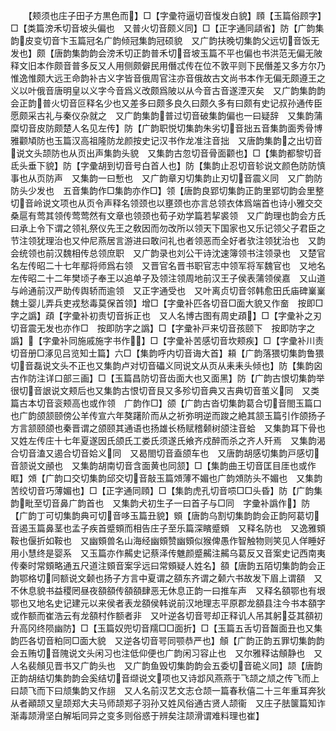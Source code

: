 <!-- { "loadSidebar": true } -->
　　【颊须也庄子田子方黒色而】□【字彚符逼切音愎发白貌】頋【玉篇俗顾字】□【类篇滂禾切音坡头偏也　又普火切音颇义同】□【正字通同頿省】防【广韵集韵皮变切音卞玉篇冠名广韵倾冠集韵冠硕貌　又广韵扶晚切集韵父远切音饭无发也】颇【唐韵集韵韵会滂禾切正韵普禾切音坡玉篇不平也偏也书洪范无偏无陂释文旧本作颇音普多反又人用侧颇僻民用僭忒传在位不敦平则下民僭差又多方尔乃惟逸惟颇大远王命韵补古义字皆音俄周官注亦音俄故古文尚书本作无偏无颇遵王之义以叶俄音唐明皇以义字今音爲义改颇爲陂以从今音古音遂湮灭矣　又广韵集韵韵会正韵普火切音叵释名少也又差多曰颇多良久曰颇久多有曰颇有史记叔孙通传臣愿颇采古礼与秦仪杂就之　又广韵集韵普过切音破集韵偏也一曰疑辞　又集韵蒲糜切音皮防颇楚人名见左传】防【广韵职悦切集韵朱劣切音拙五音集韵面秀骨博雅颧頄防也玉篇汉高祖隆防龙颜按史记汉书作龙准注音拙　又唐韵集韵之出切音说文头颉防也从页出声集韵头貌　又集韵古忽切音骨面颧也】□【集韵都黎切音氐头垂下貌】防【字彚胡到切音号白首人也】防【集韵止忍切音轸说文颜色防防慎事也从页防声　又集韵一曰慙也　又广韵章刃切集韵止刃切音震义同　又广韵防防头少发也　五音集韵作□集韵亦作□】领【唐韵良郢切集韵正韵里郢切韵会里整切音岭说文项也从页令声释名领颈也以壅颈也亦言总领衣体爲端首也诗小雅交交桑扈有莺其领传莺莺然有文章也领颈也荀子劝学篇若挈裘领　又广韵理也韵会方氏曰承上令下谓之领礼祭仪先王之敎因而勿改所以领天下国家也又乐记领父子君臣之节注领犹理治也又仲尼燕居言游进曰敢问礼也者领恶而全好者欤注领犹治也　又韵会统领也前汉魏相传总领庶职　又广韵录也刘公干诗沈速簿领书注领录也　又楚官名左传昭二十七年鄢将师爲右领　又晋官名晋书职官志中领军将军魏官也　又地名左传昭二十二年樊顷子奉王以追单子及领注领周地前汉王子侯表蒲领侯嘉　又山道与岭通前汉严助传舆轿而逾领　又正字通受也　又叶离贞切音邻韩愈田氏庙碑嶪嶪魏土婴儿弄兵吏戎愁毒莫保首领】增□【字彚补匹各切音□面大貌又作奤　按即□字之譌】頙【字彚补初责切音拆正也　又人名博古图有周史頙】□【字彚补之刃切音震无发也亦作□　按即防字之譌】□【字彚补戸来切音孩颐下　按即防字之譌】【字彚补同施戚施字书作】□【字彚补苦感切音坎颊疾】□【字彚补川责切音册□涿见吕览知士篇】六□【集韵呼内切音诲大首】頛【广韵落猥切集韵鲁猥切音磊说文头不正也又集韵卢对切音礧义同说文从页从耒耒头倾也】防【集韵囟古作防注详口部三画】□【玉篇昌防切音齿面大也又面黑】防【广韵古恨切集韵举很切音詪说文颊后也又集韵古恨切音艮又多殄切音典又吉典切音茧义同　又类篇古本切音衮颊高也或作领　广韵作□】颌【广韵古沓切集韵葛合切音閤玉篇口也广韵颌颔颐傍公羊传宣六年獒躇阶而从之祈弥明逆而踆之絶其颔玉篇引作颌扬子方言颔颐颌也秦晋谓之颌颐其通语也扬雄长杨赋稽颡树颌注音蛤　又集韵耳下骨也　又姓左传庄十七年夏遂因氏颌氏工娄氏须遂氏飨齐戍醉而杀之齐人歼焉　又集韵渴合切音溘又遏合切音姶义同　又曷閤切音盍颌车也　又唐韵胡感切集韵戸感切音颔说文顄也　又集韵胡南切音含面黄也同颔】□【集韵曲王切音匡目厓也或作眶】頝【广韵口交切集韵邱交切音敲玉篇頝薄不媚也广韵頝防头不媚也　又集韵苦绞切音巧薄媚也】□【正字通同頋】□【集韵虎孔切音唝□□头昏】防【广韵集韵毗至切音鼻广韵首也　又集韵犬初生子一曰首子与□同　字彚补譌作】防【广韵丁可切集韵典可切音哆玉篇丑貌】頞【唐韵乌割切集韵韵会正韵阿葛切音遏玉篇鼻茎也孟子疾首蹙頞而相告庄子至乐篇深矉蹙頞　又释名防也　又逸雅頞鞍也偃折如鞍也　又幽頞兽名山海经幽頞赞幽頞似猴俾愚作智触物则笑见人佯睡好用小慧终是婴系　又玉篇亦作齃史记蔡泽传魋颜蹙齃注齃乌葛反又音案史记西南夷传秦时常頞略通五尺道注頞音案孚远曰常頞疑人姓名】頟【唐韵五陌切集韵韵会正韵鄂格切同额说文颡也扬子方言中夏谓之頟东齐谓之颡六书故发下眉上谓頟　又不休息貌书益稷罔昼夜頟頟传頟頟肆恶无休息正韵一曰推车声　又释名頟鄂也有垠鄂也又地名史记建元以来侯者表龙頟侯韩说前汉地理志平原郡龙頟县注今书本頟字或作额而崔浩云有龙頟村作额者非　又叶逆各切音咢却正释讥人吊其躬芟其頟初升高冈终陨幽防】□【玉篇奴兜切音羺□□面折】□【玉篇五舌切音齧面丑也又集韵匹各切音粕同□面大貌　又逆各切音咢同颚恭严也】頠【广韵正韵五罪切集韵韵会五贿切音隗说文头闲习也注低仰便也广韵闲习容止也　又尔雅释诂頠静也　又人名裴頠见晋书又广韵头也　又广韵鱼毁切集韵韵会五委切音硊义同】颉【唐韵正韵胡结切集韵韵会奚结切音缬说文项也又诗邶风燕燕于飞颉之颃之传飞而上曰颉飞而下曰颃集韵又作翓　又人名前汉艺文志仓颉一篇春秋僖二十三年重耳奔狄从者顚颉又皇颉郑大夫马师颉郑子羽孙又姓风俗通古贤人颉衞　又庄子胠箧篇知诈渐毒颉滑坚白解垢同异之变多则俗惑于辨矣注颉滑谓难料理也崔】

